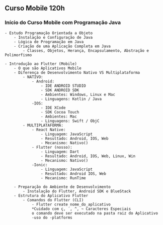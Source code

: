 ## Curso Mobile 120h

### Início do Curso Mobile com Programação Java

    - Estudo Programação Orientada a Objeto
        - Instalação e Configuração de Java
        - Lógica de Programação em Java
        - Criação de uma Aplicação Completa em Java
            - Classes, Objetos, Herança, Encapsulamento, Abstração e Polimorfismo

    - Introdução ao Flutter (Mobile)
        - O que são Aplicativos Mobile
        - Diferença de Desenvolvimento Nativo VS Multiplataforma
            - NATIVO: 
                - Android:
                    - IDE ANDROID STUDIO
                    - SDK ANDROID SDK
                    - Ambientes: Windows, Linux e Mac
                    - Linguagens: Kotlin / Java
                -IOS:
                    - IDE XCode
                    - SDK Cocoa Touch
                    - Ambientes: Mac
                    - Linguagens: Swift / ObjC
            - MULTIPLATAFORMA:
                - React Native:
                    - Linguagem: JavaScript
                    - Resultado: Android, IOS, Web
                    - Mecanismo: Nativo()
                - Flutter (nosso):
                    - Linguagem: Dart
                    - Resultado: Android, IOS, Web, Linux, Win
                    - Mecanismo: Nativo()
                -Ionic:
                    - Linguagem: JavaScript
                    - Resultado: Android IOS, Web
                    - Mecanismo: RunTime

        - Preparação do Ambiente de Desenvolvimento
            - Instalação do Flutter, Android SDK e BlueStack
        - Estrutura do Aplicativo Flutter
            - Comandos do Flutter (CLI)
                - Flutter create nome_do_aplicativo
                *Cuidado com ç, ´, ^, ~ Caracteres Especiais
                o comando deve ser executado na pasta raiz do Aplicativo
                -uso do -platforms 
